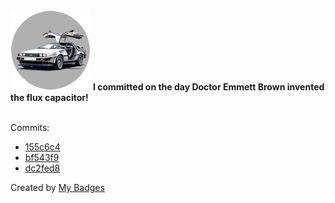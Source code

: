 <img src="https://github.com/my-badges/my-badges/blob/master/src/all-badges/delorean/delorean.png?raw=true" alt="I committed on the day Doctor Emmett Brown invented the flux capacitor!" title="I committed on the day Doctor Emmett Brown invented the flux capacitor!" width="128">
<strong>I committed on the day Doctor Emmett Brown invented the flux capacitor!</strong>
<br><br>

Commits:

- <a href="https://github.com/andrewjswan/mediaportal.images.studios/commit/155c6c4f7aa07a1038c99ab278430f6382936aa8">155c6c4</a>
- <a href="https://github.com/andrewjswan/mediaportal-fanart-handler/commit/bf543f9560ff14abb8ac7dda50ff0a1b18d5835f">bf543f9</a>
- <a href="https://github.com/andrewjswan/mediaportal-latest-media-handler/commit/dc2fed874b87319e5cbe1171b9e5d8856e8fdfd1">dc2fed8</a>


Created by <a href="https://github.com/my-badges/my-badges">My Badges</a>